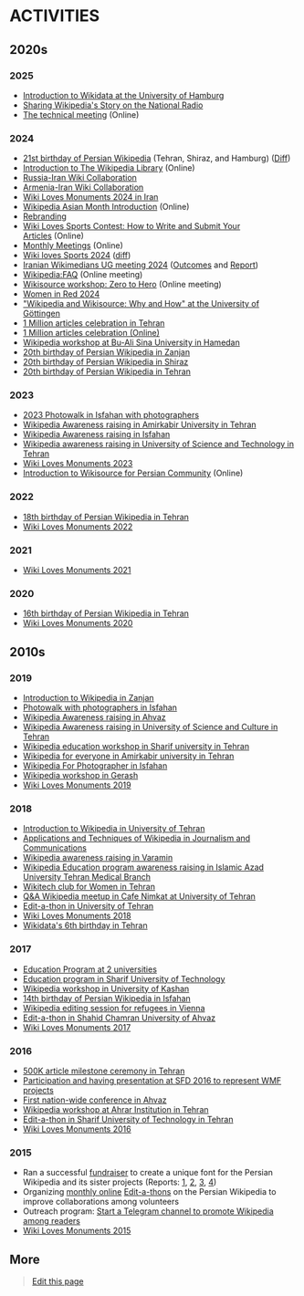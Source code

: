 # ACTIVITIES

## 2020s

### 2025

- [Introduction to Wikidata at the University of Hamburg](https://meta.wikimedia.org/wiki/Special:MyLanguage/Iranian_Wikimedians_User_Group/Introduction_to_Wikidata_at_the_University_of_Hamburg "Special:MyLanguage/Iranian Wikimedians User Group/Introduction to Wikidata at the University of Hamburg (page does not exist)")
- [Sharing Wikipedia's Story on the National Radio](https://meta.wikimedia.org/wiki/Special:MyLanguage/Iranian_Wikimedians_User_Group/Sharing_Wikipedia%27s_Story_on_the_National_Radio "Special:MyLanguage/Iranian Wikimedians User Group/Sharing Wikipedia's Story on the National Radio")
- [The technical meeting](https://meta.wikimedia.org/wiki/Event:The_technical_meeting "Event:The technical meeting") (Online)

### 2024

- [21st birthday of Persian Wikipedia](https://meta.wikimedia.org/wiki/21st_birthday_of_Persian_Wikipedia "21st birthday of Persian Wikipedia") (Tehran, Shiraz, and Hamburg) ([Diff](https://diff.wikimedia.org/2025/01/10/persian-wikipedia-at-21-celebrating-two-decades-of-knowledge-expansion/))
- [Introduction to The Wikipedia Library](https://meta.wikimedia.org/wiki/Event:The_Wikipedia_Library "Event:The Wikipedia Library") (Online)
- [Russia-Iran Wiki Collaboration](https://meta.wikimedia.org/wiki/Russia-Iran_Wiki_Collaboration "Russia-Iran Wiki Collaboration")
- [Armenia-Iran Wiki Collaboration](https://meta.wikimedia.org/wiki/Armenia-Iran_Wiki_Collaboration "Armenia-Iran Wiki Collaboration")
- [Wiki Loves Monuments 2024 in Iran](https://meta.wikimedia.org/wiki/Wiki_Loves_Monuments_2024_in_Iran "Wiki Loves Monuments 2024 in Iran")
- [Wikipedia Asian Month Introduction](https://meta.wikimedia.org/wiki/Special:MyLanguage/Event:Wikipedia_Asian_Month_Introduction "Special:MyLanguage/Event:Wikipedia Asian Month Introduction") (Online)
- [Rebranding](https://meta.wikimedia.org/wiki/Special:MyLanguage/Iranian_Wikimedians_User_Group/rebranding "Special:MyLanguage/Iranian Wikimedians User Group/rebranding")
- [Wiki Loves Sports Contest: How to Write and Submit Your Articles](https://meta.wikimedia.org/wiki/Special:MyLanguage/Event:Iranian_Wikimedians_User_Group/Wiki_Loves_Sports_Contest:_How_to_Write_and_Submit_Your_Articles "Special:MyLanguage/Event:Iranian Wikimedians User Group/Wiki Loves Sports Contest: How to Write and Submit Your Articles") (Online)
- [Monthly Meetings](https://meta.wikimedia.org/wiki/Special:MyLanguage/Iranian_Wikimedians_User_Group/Monthly_Meetings "Special:MyLanguage/Iranian Wikimedians User Group/Monthly Meetings") (Online)
- [Wiki loves Sports 2024](https://fa.wikipedia.org/wiki/%D9%88%DB%8C%DA%A9%DB%8C%E2%80%8C%D9%BE%D8%AF%DB%8C%D8%A7:%D9%88%DB%8C%DA%A9%DB%8C_%D8%AF%D9%88%D8%B3%D8%AA%D8%AF%D8%A7%D8%B1_%D9%88%D8%B1%D8%B2%D8%B4_%DB%B2%DB%B0%DB%B2%DB%B4 "fa:ویکی‌پدیا:ویکی دوستدار ورزش ۲۰۲۴") ([diff](https://diff.wikimedia.org/2024/10/02/persian-wikipedia-loves-sports-a-writing-contest-expanding-sports-content/))
- [Iranian Wikimedians UG meeting 2024](https://meta.wikimedia.org/wiki/Iranian_Wikimedians_User_Group/Iranian_Wikimedians_UG_meeting_2024 "Iranian Wikimedians User Group/Iranian Wikimedians UG meeting 2024") ([Outcomes](https://meta.wikimedia.org/wiki/Iranian_Wikimedians_User_Group/Iranian_Wikimedians_UG_meeting_2024/Outcomes "Iranian Wikimedians User Group/Iranian Wikimedians UG meeting 2024/Outcomes") and [Report](https://meta.wikimedia.org/wiki/Iranian_Wikimedians_User_Group/Iranian_Wikimedians_UG_meeting_2024/Report "Iranian Wikimedians User Group/Iranian Wikimedians UG meeting 2024/Report"))
- [Wikipedia:FAQ](https://meta.wikimedia.org/wiki/Special:MyLanguage/Iranian_Wikimedians_User_Group/Wikipedia:FAQ "Special:MyLanguage/Iranian Wikimedians User Group/Wikipedia:FAQ") (Online meeting)
- [Wikisource workshop: Zero to Hero](https://meta.wikimedia.org/wiki/Special:MyLanguage/Iranian_Wikimedians_User_Group/Wikisource:_Zero_to_Hero "Special:MyLanguage/Iranian Wikimedians User Group/Wikisource: Zero to Hero") (Online meeting)
- [Women in Red 2024](https://fa.wikipedia.org/wiki/%D9%88%DB%8C%DA%A9%DB%8C%E2%80%8C%D9%BE%D8%AF%DB%8C%D8%A7:%D9%87%D9%85%D8%A7%DB%8C%D9%87_%D8%A8%D8%A7%D9%86%D9%88%D8%A7%D9%86_%D8%B3%D8%B1%D8%AE%E2%80%8C%D9%BE%D9%88%D8%B4/%DB%B2%DB%B0%DB%B2%DB%B4 "fa:ویکی‌پدیا:همایه بانوان سرخ‌پوش/۲۰۲۴")
- ["Wikipedia and Wikisource: Why and How" at the University of Göttingen](https://meta.wikimedia.org/wiki/Special:MyLanguage/Iranian_Wikimedians_User_Group/Wikipedia_and_Wikisource:_Why_and_How "Special:MyLanguage/Iranian Wikimedians User Group/Wikipedia and Wikisource: Why and How")
- [1 Million articles celebration in Tehran](https://meta.wikimedia.org/wiki/Special:MyLanguage/Iranian_Wikimedians_User_Group/1_Million_articles_celebration "Special:MyLanguage/Iranian Wikimedians User Group/1 Million articles celebration")
- [1 Million articles celebration (Online)](<https://meta.wikimedia.org/wiki/Iranian_Wikimedians_User_Group/1_Million_articles_celebration_(Online)> "Iranian Wikimedians User Group/1 Million articles celebration (Online)")
- [Wikipedia workshop at Bu-Ali Sina University in Hamedan](https://commons.wikimedia.org/wiki/Category:Friendship_with_Wikipedia_at_Bu-Ali_Sina_University_in_Hamedan "c:Category:Friendship with Wikipedia at Bu-Ali Sina University in Hamedan")
- [20th birthday of Persian Wikipedia in Zanjan](https://commons.wikimedia.org/wiki/Category:Farsi_Wikipedia_20th_birthday_in_Zanjan "c:Category:Farsi Wikipedia 20th birthday in Zanjan")
- [20th birthday of Persian Wikipedia in Shiraz](https://commons.wikimedia.org/wiki/Category:Farsi_Wikipedia_20th_birthday_in_Shiraz "c:Category:Farsi Wikipedia 20th birthday in Shiraz")
- [20th birthday of Persian Wikipedia in Tehran](https://commons.wikimedia.org/wiki/Category:Farsi_Wikipedia_20th_birthday "c:Category:Farsi Wikipedia 20th birthday")

### 2023

- [2023 Photowalk in Isfahan with photographers](https://commons.wikimedia.org/wiki/Category:2023_Photowalk_in_Isfahan_with_photographers "c:Category:2023 Photowalk in Isfahan with photographers")
- [Wikipedia Awareness raising in Amirkabir University in Tehran](https://commons.wikimedia.org/wiki/Category:Wikipedia_Awareness_raising_in_Amirkabir_University_2023 "c:Category:Wikipedia Awareness raising in Amirkabir University 2023")
- [Wikipedia Awareness raising in Isfahan](https://commons.wikimedia.org/wiki/Category:Wikipedia_Awareness_raising_in_Isfahan_2023 "c:Category:Wikipedia Awareness raising in Isfahan 2023")
- [Wikipedia awareness raising in University of Science and Technology in Tehran](https://commons.wikimedia.org/wiki/Category:Wikipedia_awareness_raising_in_University_of_Science_and_Technology_2023 "c:Category:Wikipedia awareness raising in University of Science and Technology 2023")
- [Wiki Loves Monuments 2023](https://commons.wikimedia.org/wiki/Commons:Wiki_Loves_Monuments_2023_in_Iran "c:Commons:Wiki Loves Monuments 2023 in Iran")
- [Introduction to Wikisource for Persian Community](https://meta.wikimedia.org/wiki/Special:MyLanguage/Iranian_Wikimedians_User_Group/Introduction_to_Wikisource_for_Persian_Community "Special:MyLanguage/Iranian Wikimedians User Group/Introduction to Wikisource for Persian Community") (Online)

### 2022

- [18th birthday of Persian Wikipedia in Tehran](https://commons.wikimedia.org/wiki/Category:Farsi_Wikipedia_18th_birthday "c:Category:Farsi Wikipedia 18th birthday")
- [Wiki Loves Monuments 2022](https://commons.wikimedia.org/wiki/Commons:Wiki_Loves_Monuments_2022_in_Iran "c:Commons:Wiki Loves Monuments 2022 in Iran")

### 2021

- [Wiki Loves Monuments 2021](https://commons.wikimedia.org/wiki/Commons:Wiki_Loves_Monuments_2021_in_Iran "c:Commons:Wiki Loves Monuments 2021 in Iran")

### 2020

- [16th birthday of Persian Wikipedia in Tehran](https://commons.wikimedia.org/wiki/Category:Farsi_Wikipedia_16th_birthday "c:Category:Farsi Wikipedia 16th birthday")
- [Wiki Loves Monuments 2020](https://commons.wikimedia.org/wiki/Commons:Wiki_Loves_Monuments_2020_in_Iran "c:Commons:Wiki Loves Monuments 2020 in Iran")

## 2010s

### 2019

- [Introduction to Wikipedia in Zanjan](https://commons.wikimedia.org/wiki/Category:Introduction_to_Wikipedia_in_Zanjan_old_rail_station_2019 "c:Category:Introduction to Wikipedia in Zanjan old rail station 2019")
- [Photowalk with photographers in Isfahan](https://commons.wikimedia.org/wiki/Category:Photowalk_in_Isfahan_with_photographers "c:Category:Photowalk in Isfahan with photographers")
- [Wikipedia Awareness raising in Ahvaz](https://commons.wikimedia.org/wiki/Category:Wikipedia_Awareness_raising_in_Ahvaz_2019 "c:Category:Wikipedia Awareness raising in Ahvaz 2019")
- [Wikipedia Awareness raising in University of Science and Culture in Tehran](https://commons.wikimedia.org/wiki/Category:Wikipedia_Awareness_raising_in_University_of_Science_and_Culture_2019 "c:Category:Wikipedia Awareness raising in University of Science and Culture 2019")
- [Wikipedia education workshop in Sharif university in Tehran](https://commons.wikimedia.org/wiki/Category:Wikipedia_education_workshop_in_Sharif_university_2019 "c:Category:Wikipedia education workshop in Sharif university 2019")
- [Wikipedia for everyone in Amirkabir university in Tehran](https://commons.wikimedia.org/wiki/Category:Wikipedia_for_everyone_in_Amirkabir_university_in_Tehran_2019 "c:Category:Wikipedia for everyone in Amirkabir university in Tehran 2019")
- [Wikipedia For Photographer in Isfahan](https://commons.wikimedia.org/wiki/Category:Wikipedia_For_Photographer_in_Isfahan_2019 "c:Category:Wikipedia For Photographer in Isfahan 2019")
- [Wikipedia workshop in Gerash](https://commons.wikimedia.org/wiki/Category:Wikipedia_workshop_in_Gerash_2019 "c:Category:Wikipedia workshop in Gerash 2019")
- [Wiki Loves Monuments 2019](https://commons.wikimedia.org/wiki/Commons:Wiki_Loves_Monuments_2019_in_Iran "c:Commons:Wiki Loves Monuments 2019 in Iran")

### 2018

- [Introduction to Wikipedia in University of Tehran](https://meta.wikimedia.org/wiki/Iranian_Wikimedians_User_Group/Introduction_to_Wikipedia_Conference_2018 "Iranian Wikimedians User Group/Introduction to Wikipedia Conference 2018")
- [Applications and Techniques of Wikipedia in Journalism and Communications](https://commons.wikimedia.org/wiki/Category:Wikipedia_and_journalism_meeting_in_bureau_of_media_studies_and_planning_summer_2018 "c:Category:Wikipedia and journalism meeting in bureau of media studies and planning summer 2018")
- [Wikipedia awareness raising in Varamin](https://commons.wikimedia.org/wiki/Category:Wikipedia_awareness_raising_in_Varamin_2018 "c:Category:Wikipedia awareness raising in Varamin 2018")
- [Wikipedia Education program awareness raising in Islamic Azad University Tehran Medical Branch](https://commons.wikimedia.org/wiki/Category:Wikipedia_Education_program_awareness_raising_in_Islamic_Azad_University_Tehran_Medical_Branch_2018 "c:Category:Wikipedia Education program awareness raising in Islamic Azad University Tehran Medical Branch 2018")
- [Wikitech club for Women in Tehran](https://commons.wikimedia.org/wiki/Category:Wikitech_club_in_Iran "c:Category:Wikitech club in Iran")
- [Q&A Wikipedia meetup in Cafe Nimkat at University of Tehran](https://commons.wikimedia.org/wiki/Category:Q%26A_Wikipedia_meetup_in_Cafe_Nimkat_at_University_of_Tehran "c:Category:Q&A Wikipedia meetup in Cafe Nimkat at University of Tehran")
- [Edit-a-thon in University of Tehran](https://commons.wikimedia.org/wiki/Category:Edit-a-thon_in_University_of_Tehran_December_2018 "c:Category:Edit-a-thon in University of Tehran December 2018")
- [Wiki Loves Monuments 2018](https://commons.wikimedia.org/wiki/Commons:Wiki_Loves_Monuments_2018_in_Iran "c:Commons:Wiki Loves Monuments 2018 in Iran")
- [Wikidata's 6th birthday in Tehran](https://commons.wikimedia.org/wiki/Category:Wikidata%27s_6th_birthday_in_Tehran "c:Category:Wikidata's 6th birthday in Tehran")

### 2017

- [Education Program at 2 universities](https://meta.wikimedia.org/wiki/Special:MyLanguage/Iranian_Wikimedians_User_Group/Education_Program "Special:MyLanguage/Iranian Wikimedians User Group/Education Program")
- [Education program in Sharif University of Technology](https://commons.wikimedia.org/wiki/Category:Education_program_of_Wikimedia_Iran_in_Sharif_University_of_Technology_in_2017 "c:Category:Education program of Wikimedia Iran in Sharif University of Technology in 2017")
- [Wikipedia workshop in University of Kashan](https://commons.wikimedia.org/wiki/Category:Wikipedia_workshop_in_University_of_Kashan "c:Category:Wikipedia workshop in University of Kashan")
- [14th birthday of Persian Wikipedia in Isfahan](https://commons.wikimedia.org/wiki/Category:Farsi_Wikipedia_14th_birthday "c:Category:Farsi Wikipedia 14th birthday")
- [Wikipedia editing session for refugees in Vienna](https://commons.wikimedia.org/wiki/Category:Wikipedia_editing_session_for_refugees_in_Vienna_2017 "c:Category:Wikipedia editing session for refugees in Vienna 2017")
- [Edit-a-thon in Shahid Chamran University of Ahvaz](https://commons.wikimedia.org/wiki/Category:Edit-a-thon_in_Shahid_Chamran_University_of_Ahvaz_2017 "c:Category:Edit-a-thon in Shahid Chamran University of Ahvaz 2017")
- [Wiki Loves Monuments 2017](https://commons.wikimedia.org/wiki/Commons:Wiki_Loves_Monuments_2017_in_Iran "c:Commons:Wiki Loves Monuments 2017 in Iran")

### 2016

- [500K article milestone ceremony in Tehran](https://meta.wikimedia.org/wiki/Special:MyLanguage/Iranian_Wikimedians_User_Group/FaWiki500K "Special:MyLanguage/Iranian Wikimedians User Group/FaWiki500K")
- [Participation and having presentation at SFD 2016 to represent WMF projects](https://meta.wikimedia.org/wiki/Special:MyLanguage/Iranian_Wikimedians_User_Group/Software_Freedom_Day_in_Tehran_2016 "Special:MyLanguage/Iranian Wikimedians User Group/Software Freedom Day in Tehran 2016")
- [First nation-wide conference in Ahvaz](https://meta.wikimedia.org/wiki/Special:MyLanguage/Iranian_Wikimedians_User_Group/Wikiconference_Iran_2016 "Special:MyLanguage/Iranian Wikimedians User Group/Wikiconference Iran 2016")
- [Wikipedia workshop at Ahrar Institution in Tehran](https://commons.wikimedia.org/wiki/Category:Ahrar_Institution_2016 "c:Category:Ahrar Institution 2016")
- [Edit-a-thon in Sharif University of Technology in Tehran](https://commons.wikimedia.org/wiki/Category:Edit-a-thon_in_Sharif_University_of_Technology "c:Category:Edit-a-thon in Sharif University of Technology")
- [Wiki Loves Monuments 2016](https://commons.wikimedia.org/wiki/Commons:Wiki_Loves_Monuments_2016_in_Iran "c:Commons:Wiki Loves Monuments 2016 in Iran")

### 2015

- Ran a successful [fundraiser](http://pfont.ir/) to create a unique font for the Persian Wikipedia and its sister projects (Reports: [1](https://meta.wikimedia.org/wiki/Special:MyLanguage/Iranian_Wikimedians_User_Group/pfont-report_1 "Special:MyLanguage/Iranian Wikimedians User Group/pfont-report 1"), [2](https://meta.wikimedia.org/wiki/Special:MyLanguage/Iranian_Wikimedians_User_Group/pfont-report_2 "Special:MyLanguage/Iranian Wikimedians User Group/pfont-report 2"), [3](https://meta.wikimedia.org/wiki/Special:MyLanguage/Iranian_Wikimedians_User_Group/pfont-report_3 "Special:MyLanguage/Iranian Wikimedians User Group/pfont-report 3"), [4](https://meta.wikimedia.org/wiki/Special:MyLanguage/Iranian_Wikimedians_User_Group/pfont-report_4 "Special:MyLanguage/Iranian Wikimedians User Group/pfont-report 4"))
- Organizing [monthly online](https://en.wikipedia.org/wiki/fa:%D9%88%DB%8C%DA%A9%DB%8C%E2%80%8C%D9%BE%D8%AF%DB%8C%D8%A7:%D9%88%DB%8C%D8%B1%D8%A7%DB%8C%D8%B4_%DA%AF%D8%B1%D9%88%D9%87%DB%8C/%D9%87%D9%85%D8%A7%DB%8C%D9%87_%D8%A8%D8%B1%D8%AE%D8%B7 "w:fa:ویکی‌پدیا:ویرایش گروهی/همایه برخط") [Edit-a-thons](https://en.wikipedia.org/wiki/Edit-a-thon "en:Edit-a-thon") on the Persian Wikipedia to improve collaborations among volunteers
- Outreach program: [Start a Telegram channel to promote Wikipedia among readers](https://meta.wikimedia.org/wiki/Special:MyLanguage/Iranian_Wikimedians_User_Group/outreach-1 "Special:MyLanguage/Iranian Wikimedians User Group/outreach-1")
- [Wiki Loves Monuments 2015](https://commons.wikimedia.org/wiki/Commons:Wiki_Loves_Monuments_2015_in_Iran "c:Commons:Wiki Loves Monuments 2015 in Iran")

## More

> [Edit this page](https://meta.wikimedia.org/w/index.php?title=Iranian_Wikimedians_User_Group%2FActivities&section=1&veaction=editsource "Edit section: ACTIVITIES")
